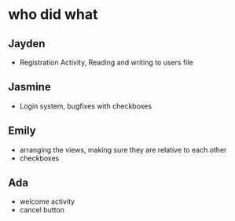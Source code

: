 # who did what

## Jayden

- Registration Activity, Reading and writing to users file

## Jasmine

- Login system, bugfixes with checkboxes

## Emily

- arranging the views, making sure they are relative to each other
- checkboxes

## Ada

- welcome activity
- cancel button

